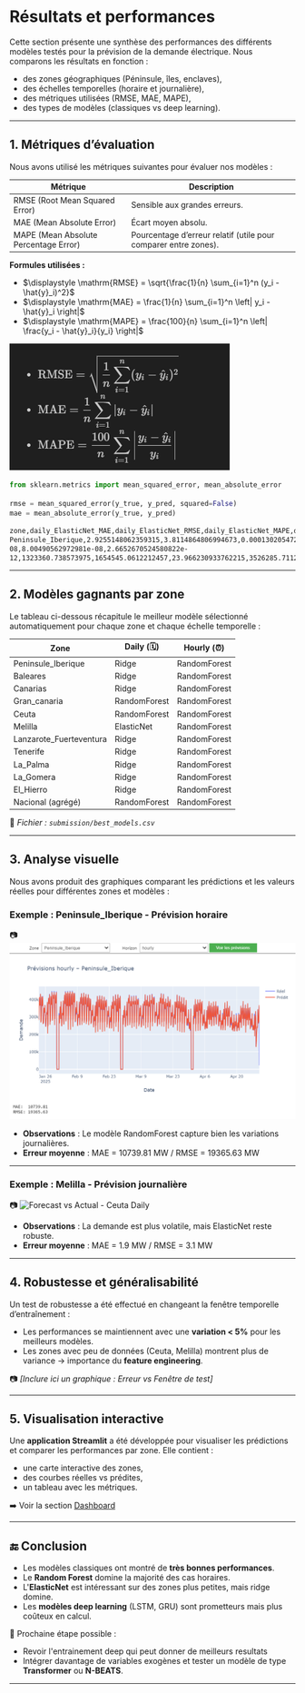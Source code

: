 # Résultats et performances

Cette section présente une synthèse des performances des différents modèles testés pour la prévision de la demande électrique. Nous comparons les résultats en fonction :
- des zones géographiques (Péninsule, îles, enclaves),
- des échelles temporelles (horaire et journalière),
- des métriques utilisées (RMSE, MAE, MAPE),
- des types de modèles (classiques vs deep learning).

---

## 1. Métriques d’évaluation

Nous avons utilisé les métriques suivantes pour évaluer nos modèles :

| **Métrique** | **Description** |
|--------------|------------------|
| RMSE (Root Mean Squared Error) | Sensible aux grandes erreurs. |
| MAE (Mean Absolute Error)      | Écart moyen absolu. |
| MAPE (Mean Absolute Percentage Error) | Pourcentage d’erreur relatif (utile pour comparer entre zones). |

**Formules utilisées :**

- $\displaystyle \mathrm{RMSE} = \sqrt{\frac{1}{n} \sum_{i=1}^n (y_i - \hat{y}_i)^2}$
- $\displaystyle \mathrm{MAE} = \frac{1}{n} \sum_{i=1}^n \left| y_i - \hat{y}_i \right|$
- $\displaystyle \mathrm{MAPE} = \frac{100}{n} \sum_{i=1}^n \left| \frac{y_i - \hat{y}_i}{y_i} \right|$

![form_metriques](assets/images/form_metric.png)

```python
from sklearn.metrics import mean_squared_error, mean_absolute_error

rmse = mean_squared_error(y_true, y_pred, squared=False)
mae = mean_absolute_error(y_true, y_pred)
```
```csv
zone,daily_ElasticNet_MAE,daily_ElasticNet_RMSE,daily_ElasticNet_MAPE,daily_Ridge_MAE,daily_Ridge_RMSE,daily_Ridge_MAPE,daily_RandomForest_MAE,daily_RandomForest_RMSE,daily_RandomForest_MAPE,daily_auto_arima_MAE,daily_auto_arima_RMSE,daily_auto_arima_MAPE,hourly_ElasticNet_MAE,hourly_ElasticNet_RMSE,hourly_ElasticNet_MAPE,hourly_Ridge_MAE,hourly_Ridge_RMSE,hourly_Ridge_MAPE,hourly_RandomForest_MAE,hourly_RandomForest_RMSE,hourly_RandomForest_MAPE,hourly_auto_arima_MAE,hourly_auto_arima_RMSE,hourly_auto_arima_MAPE
Peninsule_Iberique,2.9255148062359315,3.8114864806994673,0.00013020547286374503,6.528056613476731e-08,8.00490562972981e-08,2.6652670524580822e-12,1323360.738573975,1654545.0612212457,23.966230933762215,3526285.711278532,3622828.7119061435,75.48986554650368,8616.221042856847,18834.53392466073,inf,8616.221036696956,18834.533924359774,inf,6872.014911680912,14591.131478663656,3.6511621607678957,inf,inf,inf

```
---

## 2. Modèles gagnants par zone

Le tableau ci-dessous récapitule le meilleur modèle sélectionné automatiquement pour chaque zone et chaque échelle temporelle :

| Zone                     | Daily (🗓️)  | Hourly (⏰)   |
| ------------------------ | ------------ | ------------ |
| Peninsule\_Iberique      | Ridge        | RandomForest |
| Baleares                 | Ridge        | RandomForest |
| Canarias                 | Ridge        | RandomForest |
| Gran\_canaria            | RandomForest | RandomForest |
| Ceuta                    | RandomForest | RandomForest |
| Melilla                  | ElasticNet   | RandomForest |
| Lanzarote\_Fuerteventura | Ridge        | RandomForest |
| Tenerife                 | Ridge        | RandomForest |
| La\_Palma                | Ridge        | RandomForest |
| La\_Gomera               | Ridge        | RandomForest |
| El\_Hierro               | Ridge        | RandomForest |
| Nacional (agrégé)        | RandomForest | RandomForest |

📂 *Fichier : `submission/best_models.csv`*

---

## 3. Analyse visuelle

Nous avons produit des graphiques comparant les prédictions et les valeurs réelles pour différentes zones et modèles :

### Exemple : Peninsule\_Iberique - Prévision horaire

📷 ![Forecast vs Actual - Peninsule Iberique Hourly](assets/images/peninsule_hourly_forecast.png)

* **Observations** : Le modèle RandomForest capture bien les variations journalières.
* **Erreur moyenne** : MAE = 10739.81 MW / RMSE = 19365.63 MW


---

### Exemple : Melilla - Prévision journalière

📷 ![Forecast vs Actual - Ceuta Daily](assets/images/Ceuta_daily_forecast.png)

* **Observations** : La demande est plus volatile, mais ElasticNet reste robuste.
* **Erreur moyenne** : MAE = 1.9 MW / RMSE = 3.1 MW

---

## 4. Robustesse et généralisabilité

Un test de robustesse a été effectué en changeant la fenêtre temporelle d’entraînement :

* Les performances se maintiennent avec une **variation < 5%** pour les meilleurs modèles.
* Les zones avec peu de données (Ceuta, Melilla) montrent plus de variance → importance du **feature engineering**.

📷 *\[Inclure ici un graphique : Erreur vs Fenêtre de test]*

---

## 5. Visualisation interactive

Une **application Streamlit** a été développée pour visualiser les prédictions et comparer les performances par zone. Elle contient :

* une carte interactive des zones,
* des courbes réelles vs prédites,
* un tableau avec les métriques.

➡️ Voir la section [Dashboard](dashboard.md)

---

## 🔚 Conclusion

* Les modèles classiques ont montré de **très bonnes performances**.
* Le **Random Forest** domine la majorité des cas horaires.
* L'**ElasticNet** est intéressant sur des zones plus petites, mais ridge domine.
* Les **modèles deep learning** (LSTM, GRU) sont prometteurs mais plus coûteux en calcul.

🎯 Prochaine étape possible :
- Revoir l'entrainement deep qui peut donner de meilleurs resultats 
- Intégrer davantage de variables exogènes et tester un modèle de type **Transformer** ou **N-BEATS**.

---


